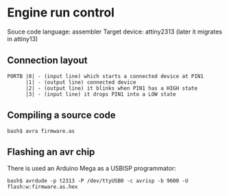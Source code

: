 # Engine run control

Souce code language: assembler
Target device: attiny2313 (later it migrates in attiny13)


## Connection layout

    PORTB |0| - (input line) which starts a connected device at PIN1
          |1| - (output line) connected device
          |2| - (output line) it blinks when PIN1 has a HIGH state
          |3| - (input line) it drops PIN1 into a LOW state


## Compiling a source code

    bash$ avra firmware.as


## Flashing an avr chip

There is used an Arduino Mega as a USBISP programmator:

    bash$ avrdude -p t2313 -P /dev/ttyUSB0 -c avrisp -b 9600 -U flash:w:firmware.as.hex

